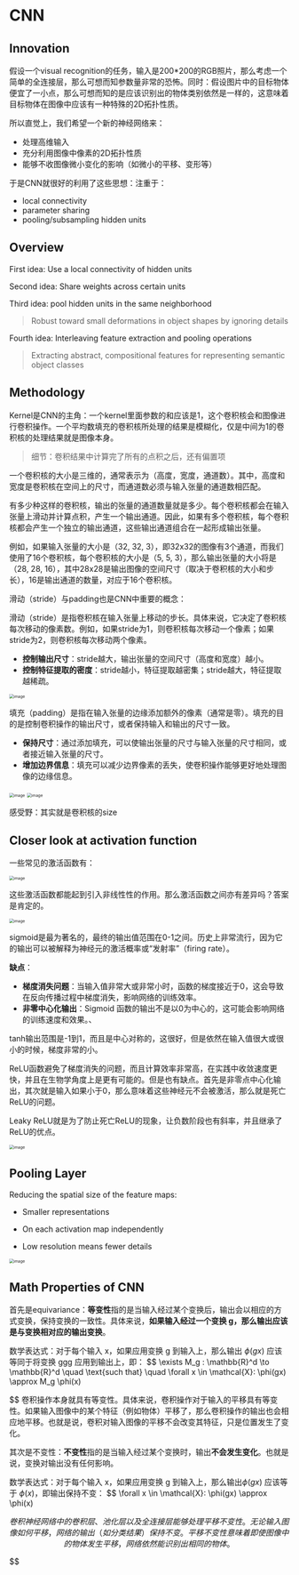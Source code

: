 # CNN

## Innovation

假设一个visual recognition的任务，输入是200*200的RGB照片，那么考虑一个简单的全连接层，那么可想而知参数量非常的恐怖。同时：假设图片中的目标物体便宜了一小点，那么可想而知的是应该识别出的物体类别依然是一样的，这意味着目标物体在图像中应该有一种特殊的2D拓扑性质。

所以直觉上，我们希望一个新的神经网络来：

- 处理高维输入
- 充分利用图像中像素的2D拓扑性质
- 能够不收图像微小变化的影响（如微小的平移、变形等）

于是CNN就很好的利用了这些思想：注重于：

- local connectivity
- parameter sharing
- pooling/subsampling hidden units

## Overview

First idea: Use a local connectivity of hidden units

Second idea: Share weights across certain units

Third idea: pool hidden units in the same neighborhood

> Robust toward small deformations in object shapes by ignoring details

Fourth idea: Interleaving feature extraction and pooling operations

> Extracting abstract, compositional features for representing semantic object classes

## Methodology

Kernel是CNN的主角：一个kernel里面参数的和应该是1，这个卷积核会和图像进行卷积操作。一个平均数填充的卷积核所处理的结果是模糊化，仅是中间为1的卷积核的处理结果就是图像本身。

> 细节：卷积结果中计算完了所有的点积之后，还有偏置项

一个卷积核的大小是三维的，通常表示为（高度，宽度，通道数）。其中，高度和宽度是卷积核在空间上的尺寸，而通道数必须与输入张量的通道数相匹配。

有多少种这样的卷积核，输出的张量的通道数量就是多少。每个卷积核都会在输入张量上滑动并计算点积，产生一个输出通道。因此，如果有多个卷积核，每个卷积核都会产生一个独立的输出通道，这些输出通道组合在一起形成输出张量。

例如，如果输入张量的大小是（32, 32, 3），即32x32的图像有3个通道，而我们使用了16个卷积核，每个卷积核的大小是（5, 5, 3），那么输出张量的大小将是（28, 28, 16），其中28x28是输出图像的空间尺寸（取决于卷积核的大小和步长），16是输出通道的数量，对应于16个卷积核。

滑动（stride）与padding也是CNN中重要的概念：

滑动（stride）是指卷积核在输入张量上移动的步长。具体来说，它决定了卷积核每次移动的像素数。例如，如果stride为1，则卷积核每次移动一个像素；如果stride为2，则卷积核每次移动两个像素。

- **控制输出尺寸**：stride越大，输出张量的空间尺寸（高度和宽度）越小。
- **控制特征提取的密度**：stride越小，特征提取越密集；stride越大，特征提取越稀疏。

<img src="img/7.png" alt="image" style="zoom:50%;" />

填充（padding）是指在输入张量的边缘添加额外的像素（通常是零）。填充的目的是控制卷积操作的输出尺寸，或者保持输入和输出的尺寸一致。

- **保持尺寸**：通过添加填充，可以使输出张量的尺寸与输入张量的尺寸相同，或者接近输入张量的尺寸。
- **增加边界信息**：填充可以减少边界像素的丢失，使卷积操作能够更好地处理图像的边缘信息。

<img src="img/8.png" alt="image" style="zoom:50%;" />

<img src="img/9.png" alt="image" style="zoom:50%;" />

感受野：其实就是卷积核的size

## Closer look at activation function

一些常见的激活函数有：

<img src="img/10.png" alt="image" style="zoom:50%;" />

这些激活函数都能起到引入非线性性的作用。那么激活函数之间亦有差异吗？答案是肯定的。

<img src="img/11.png" alt="image" style="zoom:50%;" />

sigmoid是最为著名的，最终的输出值范围在0-1之间。历史上非常流行，因为它的输出可以被解释为神经元的激活概率或“发射率”（firing rate）。

**缺点**：

- **梯度消失问题**：当输入值非常大或非常小时，函数的梯度接近于0，这会导致在反向传播过程中梯度消失，影响网络的训练效率。
- **非零中心化输出**：Sigmoid 函数的输出不是以0为中心的，这可能会影响网络的训练速度和效果。、

tanh输出范围是-1到1，而且是中心对称的，这很好，但是依然在输入值很大或很小的时候，梯度非常的小。

ReLU函数避免了梯度消失的问题，而且计算效率非常高，在实践中收敛速度更快，并且在生物学角度上是更有可能的。但是也有缺点。首先是非零点中心化输出，其次就是输入如果小于0，那么意味着这些神经元不会被激活，那么就是死亡ReLU的问题。

Leaky ReLU就是为了防止死亡ReLU的现象，让负数阶段也有斜率，并且继承了ReLU的优点。

<img src="img/12.png" alt="image" style="zoom:50%;" />

## Pooling Layer

Reducing the spatial size of the feature maps:

- Smaller representations 

- On each activation map independently  

- Low resolution means fewer details

<img src="img/13.png" alt="image" style="zoom:50%;" />

## Math Properties of CNN

首先是equivariance：**等变性**指的是当输入经过某个变换后，输出会以相应的方式变换，保持变换的一致性。具体来说，**如果输入经过一个变换 g，那么输出应该是与变换相对应的输出变换**。

数学表达式：对于每个输入 x，如果应用变换 g 到输入上，那么输出 $\phi(gx)$ 应该等同于将变换 ggg 应用到输出上，即：
$$
\exists M_g : \mathbb{R}^d \to \mathbb{R}^d \quad \text{such that} \quad \forall x \in \mathcal{X}: \phi(gx) \approx M_g \phi(x)
$$
卷积操作本身就具有等变性。具体来说，卷积操作对于输入的平移具有等变性。如果输入图像中的某个特征（例如物体）平移了，那么卷积操作的输出也会相应地平移。也就是说，卷积对输入图像的平移不会改变其特征，只是位置发生了变化。

其次是不变性：**不变性**指的是当输入经过某个变换时，输出**不会发生变化**。也就是说，变换对输出没有任何影响。

数学表达式：对于每个输入 x，如果应用变换 g 到输入上，那么输出$\phi(gx)$ 应该等于 $\phi(x)$，即输出保持不变：
$$
\forall x \in \mathcal{X}: \phi(gx) \approx \phi(x)
$$
卷积神经网络中的卷积层、池化层以及全连接层能够处理平移不变性。无论输入图像如何平移，网络的输出（如分类结果）保持不变。平移不变性意味着即使图像中的物体发生平移，网络依然能识别出相同的物体。
$$

$$

